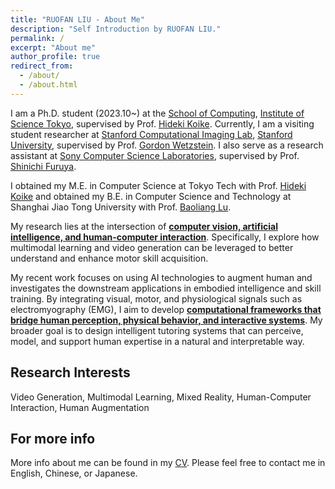 ```yaml
---
title: "RUOFAN LIU - About Me"
description: "Self Introduction by RUOFAN LIU."
permalink: /
excerpt: "About me"
author_profile: true
redirect_from: 
  - /about/
  - /about.html
---
```


I am a Ph.D. student (2023.10~) at the [School of Computing](https://educ.titech.ac.jp/cs/eng/), [Institute of Science Tokyo](https://www.isct.ac.jp/en), supervised by Prof. [Hideki Koike](https://scholar.google.com/citations?hl=en&user=Ih8cJXQAAAAJ).
Currently, I am a visiting student researcher at [Stanford Computational Imaging Lab](https://www.computationalimaging.org/), [Stanford University](https://www.stanford.edu/), supervised by Prof. [Gordon Wetzstein](https://scholar.google.com/citations?user=VOf45S0AAAAJ&hl=en).
I also serve as a research assistant at [Sony Computer Science Laboratories](https://www.sonycsl.co.jp/), supervised by Prof. [Shinichi Furuya](https://scholar.google.com/citations?hl=en&user=IphDyJcAAAAJ).

I obtained my M.E. in Computer Science at Tokyo Tech with Prof. [Hideki Koike](https://scholar.google.com/citations?hl=en&user=Ih8cJXQAAAAJ) and obtained my B.E. in Computer Science and Technology at Shanghai Jiao Tong University with Prof. [Baoliang Lu](https://scholar.google.com/citations?hl=en&user=709il6EAAAAJ). 

My research lies at the intersection of <strong><u>computer vision, artificial intelligence, and human-computer interaction</u></strong>. Specifically, I explore how multimodal learning and video generation can be leveraged to better understand and enhance motor skill acquisition.

My recent work focuses on using AI technologies to augment human and investigates the downstream applications in embodied intelligence and skill training. By integrating visual, motor, and physiological signals such as electromyography (EMG), I aim to develop <strong><u>computational frameworks that bridge human perception, physical behavior, and interactive systems</u></strong>. My broader goal is to design intelligent tutoring systems that can perceive, model, and support human expertise in a natural and interpretable way.

Research Interests
------
Video Generation, Multimodal Learning, Mixed Reality, Human-Computer Interaction, Human Augmentation

For more info
------
More info about me can be found in my [CV](https://ruofanliu0129.github.io/Resume/cv/). Please feel free to contact me in English, Chinese, or Japanese.
